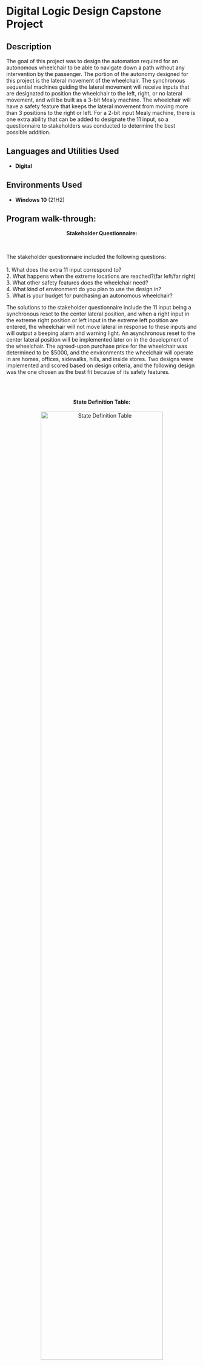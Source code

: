 <h1>Digital Logic Design Capstone Project</h1>

<h2>Description</h2>
The goal of this project was to design the automation required for an autonomous wheelchair to be able to navigate down a path without any intervention by the passenger. The portion of the autonomy designed for this project is the lateral movement of the wheelchair.
The synchronous sequential machines guiding the lateral movement will receive inputs that are designated to position the wheelchair to the left, right, or no lateral movement, and will be built as a 3-bit Mealy machine. The wheelchair will have a safety feature that keeps the lateral movement from moving more than 3 positions to the right or left.
For a 2-bit input Mealy machine, there is one extra ability that can be added to designate the 11 input, so a questionnaire to stakeholders was conducted to determine the best possible addition.
<br />


<h2>Languages and Utilities Used</h2>

- <b>Digital</b> 

<h2>Environments Used </h2>

- <b>Windows 10</b> (21H2)

<h2>Program walk-through:</h2>

<p align="center">
<b>Stakeholder Questionnaire:</b></p><br/>
<p align="left">
The stakeholder questionnaire included the following questions:<br><br>
  1. What does the extra 11 input correspond to?<br>
  2. What happens when the extreme locations are reached?(far left/far right)<br>
  3. What other safety features does the wheelchair need?<br>
  4. What kind of environment do you plan to use the design in?<br>
  5. What is your budget for purchasing an autonomous wheelchair?<br>

The solutions to the stakeholder questionnaire include the 11 input being a synchronous reset to the center lateral position, and when a right input in the extreme right position or left input in the extreme  left position are entered, the wheelchair will not move lateral in response to these inputs and will output a beeping alarm and warning light. An asynchronous reset to the center lateral position will be implemented later on in the development of the wheelchair.
The agreed-upon purchase price for the wheelchair was determined to be $5000, and the environments the wheelchair will operate in are homes, offices, sidewalks, hills, and inside stores. Two designs were implemented and scored based on design criteria, and the following design was the one chosen as the best fit because of its safety features.</p>
<br /> 
<br />
<p align="center">
<b>State Definition Table:</b><br><br/>
  <img src="https://i.imgur.com/BGAQXXl.png" height="80%" width="80%" alt="State Definition Table"/></p>
<br />
<br />
<p align="center">
<b>Input and Output Definition Tables:</b><br><br/>
  <img src="https://i.imgur.com/ZVCjyyK.png" height="50%" width="50%" alt="Input Definition Table"/>
  <img src="https://i.imgur.com/RYFqO7U.png" height="50%" width="50%" alt="Output Definition Table 1"/>
  <img src="https://i.imgur.com/a4eR7Lf.png" height="50%" width="50%" alt="Output Definition Table 2"/></p>
<br />
<br />
<br />
<p align="center">
<b>State Design Diagram:</b><br><br/>
  <img src="https://i.imgur.com/yZfoK2R.png" height="80%" width="80%" alt="State Design Diagram"/></p>
<br />
<br />
<br />
<p align="center">
<b>State Transition Table:</b><br><br/>
  <img src="https://i.imgur.com/2DFhv3I.png" height="80%" width="80%" alt="State Transition Table"/></p>
<br />
<br />
<br />
<p align="center">
<b>Karnaugh Maps:</b><br><br/>
  <img src="https://i.imgur.com/iH10XPH.png" height="80%" width="80%" alt="Karnaugh Map Q2 Q1"/>
  <img src="https://i.imgur.com/Riu6C3H.png" height="80%" width="80%" alt="Karnaugh Map Q0"/><br><br>
  <img src="https://i.imgur.com/F0lg1d3.png" height="80%" width="80%" alt="Karnaugh Map Z1 Z2"/><br><br><br>
  <img src="https://i.imgur.com/NdR2zy9.png" height="80%" width="80%" alt="Karnaugh Map Z3 Z4"/></p>
<br />
<br />
<br />
<p align="center">
<b>Design Equations:</b><br><br/></p>
<p align="left">
Design Equations:<br>
Q2+ = y’Q2 + x’Q2(Q1 + Q0) + xy’Q1’Q0’ <br>
Q1+ = x’y’Q1 + x’Q1(Q2’ + Q0) + x’yQ2’Q0 + xy’Q2(Q1 + Q0) + xy’Q1Q0 <br>
Q0+ = x’y’Q0 + xy’(Q2’Q1Q0’ + Q2Q1’Q0’) + x’y(Q1 + Q2’Q0’) <br>
Z1 = Q2Q1Q0’ <br>
Z2 = Q2’Q1Q0 <br>
Z3 = xy’Q2Q1Q0’ <br>
Z4 = x’yQ2’Q1Q <br></p>
<br />
<br />
<br />
<p align="center">
<b>Final Design in Digital Software:</b><br><br/>
  <img src="https://i.imgur.com/BptZGzW.png" height="110%" width="110%" alt="Final Design"/></p>
</p>
<br />
<br />
<br />
<br />
<!--
 ```diff
- text in red
+ text in green
! text in orange
# text in gray
@@ text in purple (and bold)@@
```
--!>
